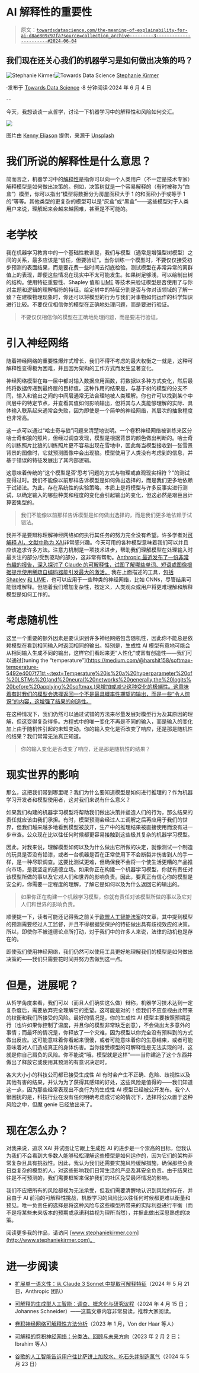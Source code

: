 # AI 解释性的重要性

> 原文：[`towardsdatascience.com/the-meaning-of-explainability-for-ai-d8ae809c97fa?source=collection_archive---------3-----------------------#2024-06-04`](https://towardsdatascience.com/the-meaning-of-explainability-for-ai-d8ae809c97fa?source=collection_archive---------3-----------------------#2024-06-04)

## 我们现在还关心我们的机器学习是如何做出决策的吗？

[](https://medium.com/@s.kirmer?source=post_page---byline--d8ae809c97fa--------------------------------)![Stephanie Kirmer](https://medium.com/@s.kirmer?source=post_page---byline--d8ae809c97fa--------------------------------)[](https://towardsdatascience.com/?source=post_page---byline--d8ae809c97fa--------------------------------)![Towards Data Science](https://towardsdatascience.com/?source=post_page---byline--d8ae809c97fa--------------------------------) [Stephanie Kirmer](https://medium.com/@s.kirmer?source=post_page---byline--d8ae809c97fa--------------------------------)

·发布于 [Towards Data Science](https://towardsdatascience.com/?source=post_page---byline--d8ae809c97fa--------------------------------) ·8 分钟阅读·2024 年 6 月 4 日

--

今天，我想谈谈一点哲学，讨论一下机器学习中的解释性和风险如何交汇。

![](img/dea845c74d9370ff46f3baf0d29920fd.png)

图片由 [Kenny Eliason](https://unsplash.com/@neonbrand?utm_source=medium&utm_medium=referral) 提供，来源于 [Unsplash](https://unsplash.com/?utm_source=medium&utm_medium=referral)

# 我们所说的解释性是什么意思？

简而言之，机器学习中的[解释性](https://www.researchgate.net/profile/Kai-Heinrich-3/publication/344357897_White_Grey_Black_Effects_of_XAI_Augmentation_on_the_Confidence_in_AI-based_Decision_Support_Systems/links/5f6ba89392851c14bc922907/White-Grey-Black-Effects-of-XAI-Augmentation-on-the-Confidence-in-AI-based-Decision-Support-Systems.pdf)是指你可以向一个人类用户（不一定是技术专家）解释模型是如何做出决策的。例如，决策树就是一个容易解释的（有时被称为“白盒”）模型，你可以指出“模型将数据分为房屋面积大于 1 的和面积小于或等于 1 的”等等。其他类型的更复杂的模型可以是“灰盒”或“黑盒”——这些模型对于人类用户来说，理解起来会越来越困难，甚至是不可能的。

# 老学校

我在机器学习教育中的一个基础性教训是，我们与模型（通常是增强型树模型）之间的关系，最多应该是“信任，但要验证”。当你训练一个模型时，不要仅仅接受初步预测的表面结果，而是要花费一些时间去彻底检验。测试模型在非常异常的离群值上的表现，即便这些情况在现实中不太可能发生。如果树足够浅，可以绘制出树的结构。使用特征重要性、Shapley 值和 [LIME](https://arxiv.org/abs/1602.04938) 等技术来验证模型是否使用了与你对主题和逻辑的理解相符的特征。给定树中的特征分割是否与你对该领域的了解一致？在建模物理现象时，你还可以将模型的行为与我们对事物如何运作的科学知识进行比较。不要仅仅相信你的模型在正确地处理问题，而是要进行验证。

> 不要仅仅相信你的模型在正确地处理问题，而是要进行验证。

# 引入神经网络

随着神经网络的重要性爆炸式增长，我们不得不考虑的最大权衡之一就是，这种可解释性变得极为困难，并且因为架构的工作方式而发生显著变化。

神经网络模型在每一层中都对输入数据应用函数，将数据以多种方式变化，然后最终将数据传递到最终层的目标值。这种作用的结果是，与基于树的模型的分支不同，输入和输出之间的中间层通常无法合理地被人类理解。你也许可以找到某个中间层中的特定节点，并查看其值如何影响输出，但将其与人类能够理解的实际、具体输入联系起来通常会失败，因为即使是一个简单的神经网络，其层次的抽象程度也非常高。

这一点可以通过“哈士奇与狼”问题来清楚地说明。一个卷积神经网络被训练来区分哈士奇和狼的照片，但经过调查发现，模型是根据背景的颜色做出判断的。哈士奇的训练照片比狼的训练照片更不容易出现在雪地中，因此每当模型接收到一张雪景背景的图像时，它就预测图像中会出现狼。模型使用了人类没有考虑到的信息，并基于错误的特征发展出了其内部逻辑。

这意味着传统的“这个模型是否‘思考’问题的方式与物理或直观现实相符？”的测试变得过时。我们不能像以前那样告诉模型是如何做出选择的，而是我们更多地依赖于试错法。为此，存在系统性的实验策略，本质上是将模型与许多反事实进行测试，以确定输入的哪些种类和程度的变化会引起输出的变化，但这必然是艰巨且计算密集型的。

> 我们不能像以前那样告诉模型是如何做出选择的，而是我们更多地依赖于试错法。

我并不是要辩称理解神经网络如何执行其任务的努力完全没有希望。许多学者对[可解释 AI，文献中称为 XAI](https://arxiv.org/pdf/2404.09554)非常感兴趣。今天可用的各种模型意味着我们可以并且应该追求许多方法。注意力机制是一项技术进步，帮助我们理解模型在处理输入时最关注的部分/受到驱动的部分，这非常有帮助。[Anthropic 最近发布了一份非常有趣的报告，深入探讨了 Claude 的可解释性，试图了解哪些单词、短语或图像根据提示使用稀疏自编码器能引发最大的激活。](https://transformer-circuits.pub/2024/scaling-monosemanticity/index.html) 我在上面描述的工具，[包括 Shapley](https://skirene.medium.com/demystifying-neural-nets-with-shapley-values-cca29c836089) [和 LIME](https://github.com/marcotcr/lime/blob/master/doc/notebooks/Tutorial%20-%20images%20-%20Pytorch.ipynb)，也可以应用于一些种类的神经网络，比如 CNNs，尽管结果可能很难解释。但随着我们增加复杂性，按定义，人类观众或用户将更难理解和解释模型是如何工作的。

# 考虑随机性

这里一个重要的额外因素是要认识到许多神经网络包含随机性，因此你不能总是依赖模型在看到相同输入时返回相同的输出。特别是，生成性 AI 模型有意地可能会从相同输入生成不同的输出，这样它们看起来更“人性化”或富有创造性——我们可以通过[tuning the “temperature”](https://medium.com/@harshit158/softmax-temperature-5492e4007f71#:~:text=Temperature%20is%20a%20hyperparameter%20of%20LSTMs%20(and%20neural%20networks%20generally,the%20logits%20before%20applying%20softmax.)来增加或减少这种变化的极端性。这意味着有时我们的模型会选择返回一个不是最具概率性期望的输出，而是一些“令人惊讶”的内容，这增强了结果的创造性。

在这种情况下，我们仍然可以通过试错的方法来尽量发展对模型行为及其原因的理解，但这变得复杂得多。方程式中的唯一变化不再是不同的输入，而是输入的变化加上由于随机性引起的未知变动。你的输入变化是否改变了响应，还是那是随机性的结果？我们常常无法真正知道。

> 你的输入变化是否改变了响应，还是那是随机性的结果？

# 现实世界的影响

那么，这把我们带到哪里呢？我们为什么要知道模型是如何进行推理的？作为机器学习开发者和模型使用者，这对我们来说有什么意义？

如果我们构建的机器学习模型将帮助我们做出决策并塑造人们的行为，那么结果的责任就应该由我们承担。有时，模型预测会经过人工调解之后再应用于我们的世界，但我们越来越多地看到模型被放开，生产中的推理结果被直接使用而没有进一步审查。公众现在比以往任何时候都更容易接触到这些极其复杂的机器学习模型。

因此，对我来说，理解模型如何以及为什么做出它所做的决定，就像测试一个制造的玩具是否没有铅漆，或者一台机器是否在正常使用下不会断裂并伤害到人的手一样，是一种尽职调查。这要比测试更难，但确保我不会将一个使生活更糟的产品推向市场，是我坚定的道德立场。如果你正在构建一个机器学习模型，你就有责任对该模型所做的事以及它对人们和世界的影响负责。因此，要真正有信心你的模型是安全的，你需要一定程度的理解，了解它是如何以及为什么返回它的输出的。

> 如果你正在构建一个机器学习模型，你就有责任对该模型所做的事以及它对人们和世界的影响负责。

顺便提一下，读者可能还记得我之前关于[欧盟人工智能法案](https://medium.com/towards-data-science/uncovering-the-eu-ai-act-22b10f946174)的文章，其中提到模型的预测需要经过人工监督，并且不得根据受保护的特征做出具有歧视效应的决策。所以，即使你不被道德论点所打动，对于我们中的许多人来说，法律的动机也是存在的。

即使我们使用神经网络，我们仍然可以使用工具更好地理解我们的模型是如何做出决策的——我们只需要花时间并努力去做到这一点。

# 但是，进展呢？

从哲学角度来看，我们可以（而且人们确实这么做）辩称，机器学习技术达到一定复杂度后，需要放弃完全理解它的愿望。这可能是对的！但我们不应忽视由此带来的权衡和我们所接受的风险。最好的情况是，你的生成性 AI 模型主要按照预期运行（也许如果你控制了温度，并且你的模型非常缺乏创意），不会做出太多意外的事情；而最坏的情况是，你释放了一个灾难，因为模型以你完全没有预料到的方式做出反应。这可能意味着你看起来很傻，或者可能意味着你的生意结束，或者可能意味着对人们造成真正的身体伤害。当你接受模型的可解释性是无法实现的时，这就是你自己肩负的风险。你不能说“哦，模型就是这样”——当你建造了这个东西并做出了释放它或使用其预测的有意识决定时。

各大大小小的科技公司都已接受生成性 AI 有时会产生不正确、危险、歧视性以及其他有害的结果，并认为为了获得其感知的好处，这些风险是值得的——我们知道这一点，因为那些经常表现出不良行为的生成性 AI 模型已经被公开发布。我个人很困扰的是，科技行业在没有任何明确考虑或讨论的情况下，选择将公众置于这种风险之中，但魔 genie 已经放出来了。

# 现在怎么办？

对我来说，追求 XAI 并试图让它跟上生成性 AI 的进步是一个崇高的目标，但我认为我们不会看到大多数人能够轻松理解这些模型是如何运作的，因为它们的架构非常复杂且具有挑战性。因此，我认为我们还需要实施风险缓解措施，确保那些负责日益复杂的模型的人，对这些影响我们日常生活的产品及其安全负责。由于结果往往是不可预测的，我们需要框架来保护我们的社区免受最坏情况的影响。

我们不应把所有的风险都视为无法承受，但我们需要清醒地认识到风险的存在，并且由于 AI 前沿的可解释性挑战，机器学习的风险比以往任何时候都更难以衡量和预见。唯一负责任的选择是将这种风险与这些模型所带来的实际利益进行平衡（而不是将某些未来版本的预期或承诺利益视为理所当然），并据此做出深思熟虑的决策。

阅读更多我的作品，请访问 [www.stephaniekirmer.com](http://www.stephaniekirmer.com)。

# 进一步阅读

+   [扩展单一语义性：从 Claude 3 Sonnet 中提取可解释特征](https://transformer-circuits.pub/2024/scaling-monosemanticity/index.html)（2024 年 5 月 21 日，Anthropic 团队）

+   [可解释的生成型人工智能：调查、概念化与研究议程](https://arxiv.org/pdf/2404.09554)（2024 年 4 月 15 日；Johannes Schneider）——这篇文章内容非常易读，推荐大家阅读。

+   [卷积神经网络可解释性方法分析](https://www.sciencedirect.com/science/article/pii/S0952197622005966)（2023 年 1 月，Von der Haar 等人）

+   [可解释的卷积神经网络：分类法、回顾与未来方向](https://dl.acm.org/doi/full/10.1145/3563691)（2023 年 2 月 2 日；Ibrahim 等人）

+   [谷歌的人工智能告诉用户往比萨饼上加胶水、吃石头并制造氯气](https://www.livescience.com/technology/artificial-intelligence/googles-ai-tells-users-to-add-glue-to-their-pizza-eat-rocks-and-make-chlorine-gas)（2024 年 5 月 23 日）
